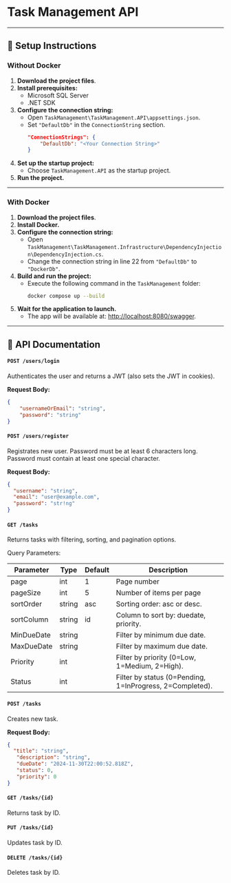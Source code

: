 # Task Management API
---

## 🚀 Setup Instructions

### Without Docker
1. **Download the project files**.
2. **Install prerequisites:**
   - Microsoft SQL Server
   - .NET SDK
3. **Configure the connection string:**
   - Open `TaskManagement\TaskManagement.API\appsettings.json`.
   - Set `"DefaultDb"` in the `ConnectionString` section.
     ```json
     "ConnectionStrings": {
         "DefaultDb": "<Your Connection String>"
     }
     ```
4. **Set up the startup project:**
   - Choose `TaskManagement.API` as the startup project.
5. **Run the project.**

---

### With Docker
1. **Download the project files**.
2. **Install Docker.**
3. **Configure the connection string:**
   - Open `TaskManagement\TaskManagement.Infrastructure\DependencyInjection\DependencyInjection.cs`.
   - Change the connection string in line 22 from `"DefaultDb"` to `"DockerDb"`.
4. **Build and run the project:**
   - Execute the following command in the `TaskManagement` folder:
     ```bash
     docker compose up --build
     ```
5. **Wait for the application to launch.**
   - The app will be available at: [http://localhost:8080/swagger](http://localhost:8080/swagger).

---

## 📖 API Documentation
#### `POST /users/login`
Authenticates the user and returns a JWT (also sets the JWT in cookies).  

**Request Body:**
```json
{
    "usernameOrEmail": "string",
    "password": "string"
}
```
#### `POST /users/register`
Registrates new user. Password must be at least 6 characters long. Password must contain at least one special character.

**Request Body:**
```json
{
  "username": "string",
  "email": "user@example.com",
  "password": "str!ng"
}
```

#### `GET /tasks`
Returns tasks with filtering, sorting, and pagination options.

Query Parameters:

| Parameter  | Type	 |Default | Description |
| ------------- | ------------- | ------------- | ---------------------------------------------------- |		
|page           |int            |1              |Page number                                           |
|pageSize       |int            |5              |Number of items per page                              |
|sortOrder      |string         |asc            |Sorting order: asc or desc.                           |
|sortColumn     |string         |id             |Column to sort by: duedate, priority.                  |
|MinDueDate     |string         |               |Filter by minimum due date.                            |
|MaxDueDate     |string         |               |Filter by maximum due date.                             |
|Priority       |int            |               |Filter by priority (0=Low, 1=Medium, 2=High).           |
|Status         |int            |               |Filter by status (0=Pending, 1=InProgress, 2=Completed).|


#### `POST /tasks`
Creates new task.

**Request Body:**
```json
{
  "title": "string",
   "description": "string",
   "dueDate": "2024-11-30T22:00:52.818Z",
   "status": 0,
   "priority": 0
}
```

#### `GET /tasks/{id}`

Returns task by ID.

#### `PUT /tasks/{id}`

Updates task by ID.

#### `DELETE /tasks/{id}`

Deletes task by ID.
